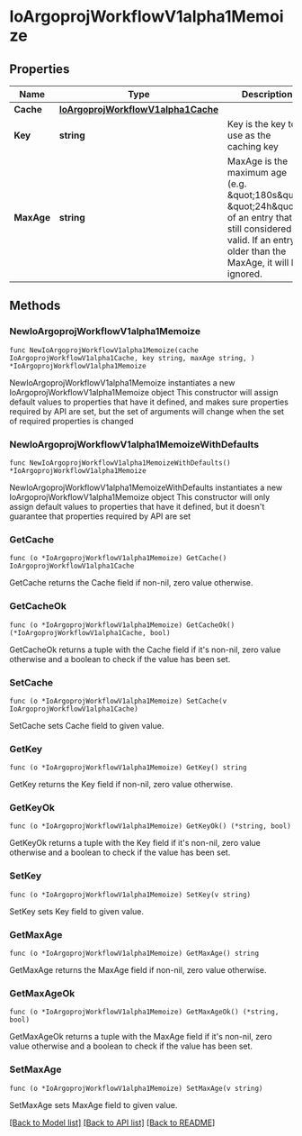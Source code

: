 # IoArgoprojWorkflowV1alpha1Memoize

## Properties

Name | Type | Description | Notes
------------ | ------------- | ------------- | -------------
**Cache** | [**IoArgoprojWorkflowV1alpha1Cache**](IoArgoprojWorkflowV1alpha1Cache.md) |  | 
**Key** | **string** | Key is the key to use as the caching key | 
**MaxAge** | **string** | MaxAge is the maximum age (e.g. \&quot;180s\&quot;, \&quot;24h\&quot;) of an entry that is still considered valid. If an entry is older than the MaxAge, it will be ignored. | 

## Methods

### NewIoArgoprojWorkflowV1alpha1Memoize

`func NewIoArgoprojWorkflowV1alpha1Memoize(cache IoArgoprojWorkflowV1alpha1Cache, key string, maxAge string, ) *IoArgoprojWorkflowV1alpha1Memoize`

NewIoArgoprojWorkflowV1alpha1Memoize instantiates a new IoArgoprojWorkflowV1alpha1Memoize object
This constructor will assign default values to properties that have it defined,
and makes sure properties required by API are set, but the set of arguments
will change when the set of required properties is changed

### NewIoArgoprojWorkflowV1alpha1MemoizeWithDefaults

`func NewIoArgoprojWorkflowV1alpha1MemoizeWithDefaults() *IoArgoprojWorkflowV1alpha1Memoize`

NewIoArgoprojWorkflowV1alpha1MemoizeWithDefaults instantiates a new IoArgoprojWorkflowV1alpha1Memoize object
This constructor will only assign default values to properties that have it defined,
but it doesn't guarantee that properties required by API are set

### GetCache

`func (o *IoArgoprojWorkflowV1alpha1Memoize) GetCache() IoArgoprojWorkflowV1alpha1Cache`

GetCache returns the Cache field if non-nil, zero value otherwise.

### GetCacheOk

`func (o *IoArgoprojWorkflowV1alpha1Memoize) GetCacheOk() (*IoArgoprojWorkflowV1alpha1Cache, bool)`

GetCacheOk returns a tuple with the Cache field if it's non-nil, zero value otherwise
and a boolean to check if the value has been set.

### SetCache

`func (o *IoArgoprojWorkflowV1alpha1Memoize) SetCache(v IoArgoprojWorkflowV1alpha1Cache)`

SetCache sets Cache field to given value.


### GetKey

`func (o *IoArgoprojWorkflowV1alpha1Memoize) GetKey() string`

GetKey returns the Key field if non-nil, zero value otherwise.

### GetKeyOk

`func (o *IoArgoprojWorkflowV1alpha1Memoize) GetKeyOk() (*string, bool)`

GetKeyOk returns a tuple with the Key field if it's non-nil, zero value otherwise
and a boolean to check if the value has been set.

### SetKey

`func (o *IoArgoprojWorkflowV1alpha1Memoize) SetKey(v string)`

SetKey sets Key field to given value.


### GetMaxAge

`func (o *IoArgoprojWorkflowV1alpha1Memoize) GetMaxAge() string`

GetMaxAge returns the MaxAge field if non-nil, zero value otherwise.

### GetMaxAgeOk

`func (o *IoArgoprojWorkflowV1alpha1Memoize) GetMaxAgeOk() (*string, bool)`

GetMaxAgeOk returns a tuple with the MaxAge field if it's non-nil, zero value otherwise
and a boolean to check if the value has been set.

### SetMaxAge

`func (o *IoArgoprojWorkflowV1alpha1Memoize) SetMaxAge(v string)`

SetMaxAge sets MaxAge field to given value.



[[Back to Model list]](../README.md#documentation-for-models) [[Back to API list]](../README.md#documentation-for-api-endpoints) [[Back to README]](../README.md)


